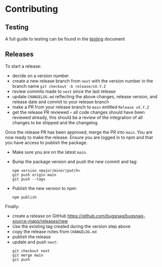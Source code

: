 # Contributing

## Testing

A full guide to testing can be found in the [testing](./TESTING.md) document

## Releases

To start a release:

- decide on a version number
- create a new release branch from `next` with the version number in the branch name `git checkout -b release/vX.Y.Z`
- review commits made to `next` since the last release
- update `CHANGELOG.md` reflecting the above changes, release version, and release date and commit to your release branch
- make a PR from your release branch to `main` entitled `Release vX.Y.Z`
- get the release PR reviewed – all code changes should have been reviewed already, this should be a review of the integration of all changes to be shipped and the changelog

Once the release PR has been approved, merge the PR into `main`. You are now ready to make the release. Ensure you are logged in to npm and that you have access to publish the package.

- Make sure you are on the latest `main`.

- Bump the package version and push the new commit and tag:

  ```
  npm version <major|minor|patch>
  git push origin main
  git push --tags
  ```

- Publish the new version to npm:

  ```
  npm publish
  ```

Finally:

- create a release on GitHub https://github.com/bugsnag/bugsnag-source-maps/releases/new
- Use the existing tag created during the version step above
- copy the release notes from `CHANGELOG.md`
- publish the release
- update and push `next`:
  ```
  git checkout next
  git merge main
  git push
  ```